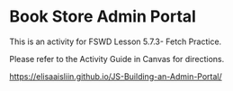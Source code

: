 # Book Store Admin Portal

This is an activity for FSWD Lesson 5.7.3- Fetch Practice.

Please refer to the Activity Guide in Canvas for directions.

https://elisaaisliin.github.io/JS-Building-an-Admin-Portal/
